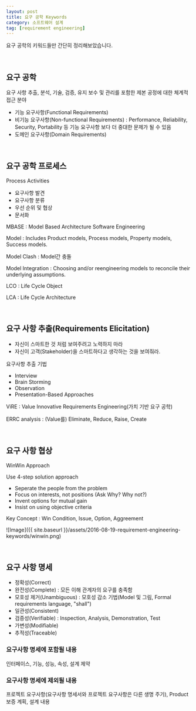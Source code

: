 ```yaml
---
layout: post
title: 요구 공학 Keywords
category: 소프트웨어 설계
tag: [requirement engineering]
---
```


요구 공학의 키워드들만 간단히 정리해보았습니다.

<br> 

## 요구 공학

요구 사항 추출, 분석, 기술, 검증, 유지 보수 및 관리를 포함한 제본 공정에
대한 체계적 접근 분야

* 기능 요구사항(Functional Requirements)
* 비기능 요구사항(Non-functional Requirements) : Performance, Reliability, Security, Portability 등
기능 요구사항 보다 더 중대한 문제가 될 수 있음
* 도메인 요구사항(Domain Requirements)

<br>

## 요구 공학 프로세스 

Process Activities
* 요구사항 발견
* 요구사항 분류
* 우선 순위 및 협상
* 문서화

MBASE
: Model Based Architecture Software Engineering

Model
: Includes Product models, Process models, Property models, Success models.

Model Clash
: Model간 충돌

Model Integration
: Choosing and/or reengineering models to reconcile their underlying assumptions.

LCO 
: Life Cycle Object

LCA
: Life Cycle Architecture

<br>

## 요구 사항 추출(Requirements Elicitation)

* 자신이 스마트한 것 처럼 보여주려고 노력하지 마라
* 자신이 고객(Stakeholder)을 스마트하다고 생각하는 것을 보여줘라.

요구사항 추출 기법
* Interview
* Brain Storming
* Observation
* Presentation-Based Approaches

ViRE
: Value Innovative Requirements Engineering(가치 기반 요구 공학)

ERRC analysis
: (Value를) Eliminate, Reduce, Raise, Create

<br>

## 요구 사항 협상

WinWin Approach

Use 4-step solution approach
* Seperate the people from the problem
* Focus on interests, not positions (Ask Why? Why not?)
* Invent options for mutual gain
* Insist on using objective criteria

Key Concept : Win Condition, Issue, Option, Aggreement

![Image]({{ site.baseurl }}/assets/2016-08-19-requirement-engineering-keywords/winwin.png)

<br> 

## 요구 사항 명세

* 정확성(Correct)
* 완전성(Complete) : 모든 이해 관계자의 요구를 충족함
* 모호성 제거(Unambiguous) : 모호성 감소 기법(Model 및 그림, Formal requirements language, "shall")
* 일관성(Consistent)
* 검증성(Verifiable) : Inspection, Analysis, Demonstration, Test
* 가변성(Modifiable)
* 추적성(Traceable)


### 요구사항 명세에 포함될 내용

인터페이스, 기능, 성능, 속성, 설계 제약

### 요구사항 명세에 제외될 내용

프로젝트 요구사항(요구사항 명세서와 프로젝트 요구사항은 다른 생명 주기), Product 보증 계획, 설계 내용

